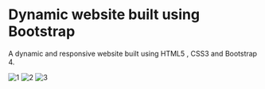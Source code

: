 # Dynamic website built using Bootstrap

A dynamic and responsive website built using HTML5 , CSS3 and Bootstrap 4.

![1](https://user-images.githubusercontent.com/76057623/113480151-9df27680-94b0-11eb-9e05-76d4ea005db9.png)
![2](https://user-images.githubusercontent.com/76057623/113480153-a3e85780-94b0-11eb-84b8-f019435296b5.png)
![3](https://user-images.githubusercontent.com/76057623/113480154-a3e85780-94b0-11eb-9632-505762013648.png)
